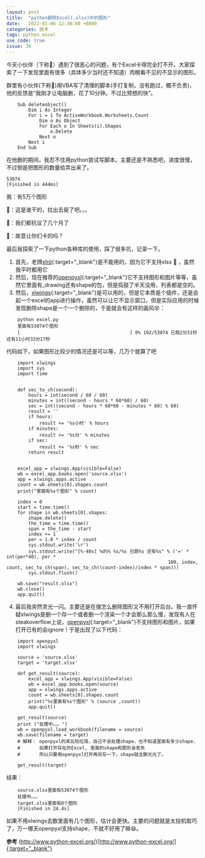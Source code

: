 ```yaml
---
layout: post
title:  "python删除Excel(.xlsx)中的图形"
date:   2022-01-06 12:30:00 +0800
categories: 技术
tags: python excel
use_code: true
issue: 34
---
```


今天小伙伴（下称:butterfly:）遇到了很恶心的问题，有个Excel卡得完全打不开。大家探索了一下发现里面有很多（具体多少当时还不知道）肉眼看不见的不显示的图形。

<!--more-->

群里有小伙伴(下称:leaves:)用VBA写了清理的脚本(手打复制，没有跑过，概不负责)，他的反馈是“我刚才让电脑删，花了10分钟。不过比预想的快”。

```
    Sub deleteobject()
        Dim i As Integer
        For i = 1 To ActiveWorkbook.Worksheets.Count
            Dim o As Object
            For Each o In Sheets(i).Shapes
                o.Delete
            Next o
        Next i
    End Sub
```

在他删的期间，我忍不住用python尝试写脚本。主要还是不熟悉吧，进度很慢，不过倒是把图形的数量给弄出来了。

```
53074
[Finished in 444ms]
```
我：有5万个图形

:leaves:：这是谁干的，拉出去毙了吧。。。

:butterfly:：我们都抗议了几个月了

:leaves:：故意让你们卡的吗？

最后我探索了一下python各种库的使用，踩了很多坑，记录一下。

1. 首先，老牌[xlrd](https://xlrd.readthedocs.io/){:target="_blank"}是不能用的，因为它不支持xlsx :vomiting_face: ，虽然我平时都用它
2. 然后，现在推荐的[openpyxl](https://openpyxl.readthedocs.io/en/stable/){:target="_blank"}它不支持图形和图片等等，虽然它里面有_drawing还有shape的包，但是捣鼓了半天没用，列表都是空的。
3. 然后，[xlwings](https://www.xlwings.org/){:target="_blank"}是可以用的，但是它本质是个插件，还是会起一个excel的app进行操作，虽然可以让它不显示窗口，但是实际应用的时候发现删除shape是一个一个删除的，于是就会有这样的画风:dizzy_face:：
```
    python excel.py
    里面有53074个图形
    [                                        ] 0% 192/53074 已跑2分31秒 还有11小时33分17秒    
```
代码如下，如果图形比较少的情况还是可以等，几万个就算了吧
```
    import xlwings
    import sys
    import time


    def sec_to_ch(second):
        hours = int(second / 60 / 60)
        minutes = int((second - hours * 60*60) / 60)
        sec = int((second - hours * 60*60 - minutes * 60) % 60)
        result = ''
        if hours:
            result += '%s小时' % hours
        if minutes:
            result += '%s分' % minutes
        if sec:
            result += '%s秒' % sec
        return result


    excel_app = xlwings.App(visible=False)
    wb = excel_app.books.open('source.xlsx')
    app = xlwings.apps.active
    count = wb.sheets[0].shapes.count
    print("里面有%s个图形" % count)

    index = 0
    start = time.time()
    for shape in wb.sheets[0].shapes:
        shape.delete()
        the_time = time.time()
        span = the_time - start
        index += 1
        per = 1.0 * index / count
        sys.stdout.write('\r')
        sys.stdout.write("[%-40s] %d%% %s/%s 已跑%s 还有%s" % ('=' * int(per*40), per *
                                                           100, index, count, sec_to_ch(span), sec_to_ch((count-index)/index * span)))
        sys.stdout.flush()

    wb.save("result.xlsx")
    wb.close()
    app.quit()
```

4. 最后我突然灵光一闪。主要还是在搜怎么删除图形又不用打开后台。我一直怀疑xlwings是删一个存一个或者删一个渲染一个才会那么那么慢，发现有人在steakoverflow上说，[openpyxl](https://openpyxl.readthedocs.io/en/stable/){:target="_blank"}不支持图形和图片，如果打开已有的会ignore！于是出现了以下代码：
```
    import openpyxl
    import xlwings

    source = 'source.xlsx'
    target = 'target.xlsx'

    def get_result(source):
        excel_app = xlwings.App(visible=False)
        wb = excel_app.books.open(source)
        app = xlwings.apps.active
        count = wb.sheets[0].shapes.count
        print("%s里面有%s个图形" % (source ,count))
        app.quit()

    get_result(source)
    print ("处理中。。。")
    wb = openpyxl.load_workbook(filename = source)
    wb.save(filename = target)
    # 解释： openpyxl的库比较垃圾，自己不会处理shape，也不知道里面有多少shape.
    #       如果打开存在的Excel, 里面的shape和图形会丢失
    #       所以只要用openpyxl打开再另存一下，shape就全删光光了。

    get_result(target)
```
结果：
```
    source.xlsx里面有53074个图形
    处理中。。。
    target.xlsx里面有0个图形
    [Finished in 24.4s]
```
如果不用xlwings去数里面有几个图形，估计会更快。主要的问题就是太投机取巧了，万一哪天openpyxl支持shape，不就不好用了嘛:laughing:。

**参考** (http://www.python-excel.org/)[http://www.python-excel.org/]{:target="_blank"}

